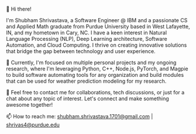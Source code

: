 👋 Hi there! 

I'm Shubham Shrivastava, a Software Engineer @ IBM and a passionate CS and Applied Math graduate from Purdue University based in West Lafayette, IN, and my hometown in Cary, NC. I have a keen interest in Natural Language Processing (NLP), Deep Learning architecture, Software Automation, and Cloud Computing. I thrive on creating innovative solutions that bridge the gap between technology and user experience.

🔭 Currently, I'm focused on multiple personal projects and my ongoing research, where I'm leveraging Python, C++, Node.js, PyTorch, and Magpie to build software automating tools for any organization and build modules that can be used for weather prediction modeling for my research.

💬 Feel free to contact me for collaborations, tech discussions, or just for a chat about any topic of interest. Let's connect and make something awesome together!

📫 How to reach me: shubham.shrivastava.1701@gmail.com | shrivas4@purdue.edu

